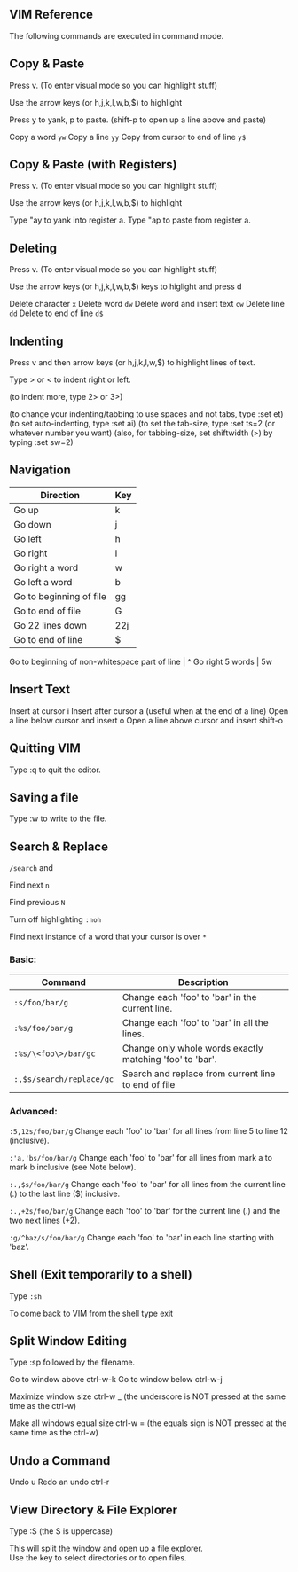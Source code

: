 
VIM Reference
-------------

The following commands are executed in command mode.

Copy & Paste
------------
Press v. (To enter visual mode so you can highlight stuff)

Use the arrow keys (or h,j,k,l,w,b,$) to highlight

Press y to yank, p to paste. (shift-p to open up a line above and paste)

Copy a word                         `yw`
Copy a line                         `yy`
Copy from cursor to end of line     `y$`


Copy & Paste (with Registers)
-----------------------------
Press v. (To enter visual mode so you can highlight stuff)

Use the arrow keys (or h,j,k,l,w,b,$) to highlight

Type "ay to yank into register a.
Type "ap to paste from register a.


Deleting
--------
Press v. (To enter visual mode so you can highlight stuff)

Use the arrow keys (or h,j,k,l,w,b,$) keys to higlight and press d

Delete character                `x`
Delete word                     `dw`
Delete word and insert text     `cw`
Delete line                     `dd`
Delete to end of line           `d$`


Indenting
---------
Press v and then arrow keys (or h,j,k,l,w,$) to highlight lines of text.

Type > or < to indent right or left.

(to indent more, type 2> or 3>)

(to change your indenting/tabbing to use spaces and not tabs, type :set et)
(to set auto-indenting, type :set ai)
(to set the tab-size, type :set ts=2 (or whatever number you want)
(also, for tabbing-size, set shiftwidth (>) by typing :set sw=2)


Navigation
----------

| Direction                 |  Key    |
|---------------------------|---------|
Go up                       |  k
Go down                     |  j
Go left                     |  h
Go right                    |  l
Go right a word             |  w
Go left a word              |  b
Go to beginning of file     |  gg
Go to end of file           |  G
Go 22 lines down            |  22j
Go to end of line           |  $
Go to beginning of 
non-whitespace part of line |  ^
Go right 5 words            |  5w


Insert Text
-----------
Insert at cursor                      i
Insert after cursor                   a     (useful when at the end of a line)
Open a line below cursor and insert   o
Open a line above cursor and insert   shift-o


Quitting VIM 
------------
Type :q to quit the editor.


Saving a file
-------------
Type :w to write to the file.


Search & Replace
----------------
`/search` and <ENTER>

Find next       `n`

Find previous   `N`

Turn off highlighting `:noh`

Find next instance of a word that your
cursor is over    `*`

### Basic:

| Command                  | Description                                              |
| -------------            |-------------                                             |
| `:s/foo/bar/g`           | Change each 'foo' to 'bar' in the current line.          |
| `:%s/foo/bar/g`          | Change each 'foo' to 'bar' in all the lines.             |
| `:%s/\<foo\>/bar/gc`     | Change only whole words exactly matching 'foo' to 'bar'. |
| `:,$s/search/replace/gc` | Search and replace from current line to end of file      |

### Advanced:

`:5,12s/foo/bar/g` 	Change each 'foo' to 'bar' for all lines from line 5 to line 12 (inclusive).

`:'a,'bs/foo/bar/g` 	Change each 'foo' to 'bar' for all lines from mark a to mark b inclusive (see Note below).

`:.,$s/foo/bar/g` 	Change each 'foo' to 'bar' for all lines from the current line (.) to the last line ($) inclusive.

`:.,+2s/foo/bar/g` 	Change each 'foo' to 'bar' for the current line (.) and the two next lines (+2).

`:g/^baz/s/foo/bar/g` 	Change each 'foo' to 'bar' in each line starting with 'baz'. 


Shell (Exit temporarily to a shell)
-----------------------------------
Type  `:sh`

To come back to VIM  from the shell type  exit 


Split Window Editing
--------------------
Type :sp followed by the filename.

Go to window above  ctrl-w-k
Go to window below  ctrl-w-j

Maximize window size  ctrl-w  _ 
(the underscore is NOT  pressed at the same time as the ctrl-w)

Make all windows equal size  ctrl-w =
(the equals sign is NOT pressed at the same time as the ctrl-w)


Undo a Command 
--------------
Undo                              u
Redo an undo                      ctrl-r


View Directory & File Explorer
------------------------------
Type :S  (the S is uppercase)

This will split the window and open up a file explorer.  
Use the <enter> key to select directories or to open files.
